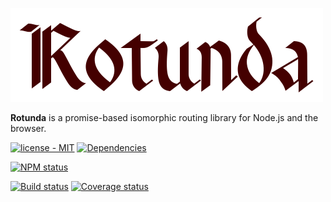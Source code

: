 ![Rotunda](rotunda.png)

**Rotunda** is a promise-based isomorphic routing library for Node.js and the browser.

[![license - MIT](https://img.shields.io/npm/l/rotunda.svg)](http://foss-haas.mit-license.org) [![Dependencies](https://img.shields.io/david/foss-haas/rotunda.svg)](https://david-dm.org/foss-haas/rotunda)

[![NPM status](https://nodei.co/npm/rotunda.png?compact=true)](https://www.npmjs.com/package/rotunda)

[![Build status](https://img.shields.io/travis/foss-haas/rotunda.svg)](https://travis-ci.org/foss-haas/rotunda) [![Coverage status](https://img.shields.io/coveralls/foss-haas/rotunda.svg)](https://coveralls.io/r/foss-haas/rotunda?branch=master)
